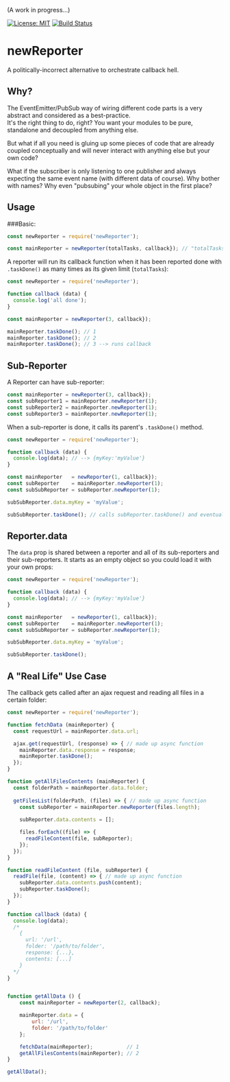 (A work in progress...)

[![License: MIT](https://img.shields.io/badge/License-MIT-blue.svg)](https://opensource.org/licenses/MIT)
[![Build Status](https://travis-ci.org/taitulism/newTask.svg?branch=develop)](https://travis-ci.org/taitulism/newTask)

newReporter
===========
A politically-incorrect alternative to orchestrate callback hell.




Why?
----
The EventEmitter/PubSub way of wiring different code parts is a very abstract and considered as a best-practice.  
It's the right thing to do, right? You want your modules to be pure, standalone and decoupled from anything else.  

But what if all you need is gluing up some pieces of code that are already coupled conceptually and will never interact
with anything else but your own code?

What if the subscriber is only listening to one publisher and always expecting the same event name (with different data of course).
Why bother with names? Why even "pubsubing" your whole object in the first place?




Usage
-----
###Basic:
```js
const newReporter = require('newReporter');

const mainReporter = newReporter(totalTasks, callback}); // "totalTasks" default is: 1
```

A reporter will run its callback function when it has been reported done with `.taskDone()` as many times as its given limit (`totalTasks`):
```js
const newReporter = require('newReporter');

function callback (data) {
  console.log('all done');
}

const mainReporter = newReporter(3, callback});

mainReporter.taskDone(); // 1
mainReporter.taskDone(); // 2
mainReporter.taskDone(); // 3 --> runs callback
```




Sub-Reporter
------------
A Reporter can have sub-reporter:
```js
const mainReporter = newReporter(3, callback});
const subReporter1 = mainReporter.newReporter(1);
const subReporter2 = mainReporter.newReporter(1);
const subReporter3 = mainReporter.newReporter(1);
```

When a sub-reporter is done, it calls its parent's `.taskDone()` method.
```js
const newReporter = require('newReporter');

function callback (data) {
  console.log(data); // --> {myKey:'myValue'}
}

const mainReporter   = newReporter(1, callback});
const subReporter    = mainReporter.newReporter(1);
const subSubReporter = subReporter.newReporter(1);

subSubReporter.data.myKey = 'myValue';

subSubReporter.taskDone(); // calls subReporter.taskDone() and eventually mainReporter.taskDone()
```




Reporter.data
-------------
The `data` prop is shared between a reporter and all of its sub-reporters and their sub-reporters. It starts as an empty object so you could load it with your own props:
```js
const newReporter = require('newReporter');

function callback (data) {
  console.log(data); // --> {myKey:'myValue'}
}

const mainReporter   = newReporter(1, callback});
const subReporter    = mainReporter.newReporter(1);
const subSubReporter = subReporter.newReporter(1);

subSubReporter.data.myKey = 'myValue';

subSubReporter.taskDone();
```




A "Real Life" Use Case
----------------------
The callback gets called after an ajax request and reading all files in a certain folder:
```js
const newReporter = require('newReporter');

function fetchData (mainReporter) {
  const requestUrl = mainReporter.data.url;

  ajax.get(requestUrl, (response) => { // made up async function
    mainReporter.data.response = response;
    mainReporter.taskDone();
  });
}

function getAllFilesContents (mainReporter) {
  const folderPath = mainReporter.data.folder;
  
  getFilesList(folderPath, (files) => { // made up async function
    const subReporter = mainReporter.newReporter(files.length);
    
    subReporter.data.contents = [];

    files.forEach((file) => {
      readFileContent(file, subReporter);
    });
  });
}

function readFileContent (file, subReporter) {
  readFile(file, (content) => { // made up async function
    subReporter.data.contents.push(content);
    subReporter.taskDone();
  });
}

function callback (data) {
  console.log(data);
  /*
    {
      url: '/url',
      folder: '/path/to/folder',
      response: {...},
      contents: [...]
    }
  */
}


function getAllData () {
    const mainReporter = newReporter(2, callback);

    mainReporter.data = {
        url: '/url',
        folder: '/path/to/folder'
    };

    fetchData(mainReporter);           // 1
    getAllFilesContents(mainReporter); // 2
}

getAllData();
```

